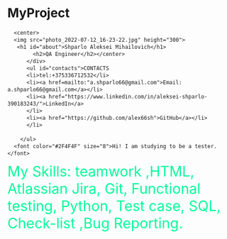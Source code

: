 # MyProject
<!DOCTYPE html>
<html>
<head>
<meta http-equiv="Content-Type" content="text/html; charset=utf-8" />
<title>Резюме</title>
</head>
<style>
body {
background: url(1612669335_129-p-zelenii-travyanistii-fon-202.jpg) no-repeat;
-moz-background-size: 100%;
-webkit-background-size: 100%;
-o-background-size: 100%;
}
</style>



<body style="background-attachment:ficed" topmargin="0">
      
	  <center>
	  <img src="photo_2022-07-12_16-23-22.jpg" height="300">
	   <h1 id="about">Shparlo Aleksei Mihailovich</h1>
            <h2>QA Engineer</h2></center>
          </div>
		  <ul id="contacts">CONTACTS
          <li>tel:+375336712532</li>
		  <li><a href=mailto:"a.shparlo66@gmail.com">Email: a.shparlo66@gmail.com</a></li>
          <li><a href="https://www.linkedin.com/in/aleksei-shparlo-390183243/">LinkedIn</a>
          </li>
          <li><a href="https://github.com/alex66sh">GitHub</a></li>
		  </li>
          
        </ul>
      <font color="#2F4F4F" size="8">Hi! I am studying to be a tester.</font>
<p> <font color="#00FA9A" size="6">My Skills: teamwork ,HTML, Atlassian Jira, Git,
Functional testing, Python, Test case, SQL, Check-list ,Bug Reporting.</font></p>
</body>

</html>
